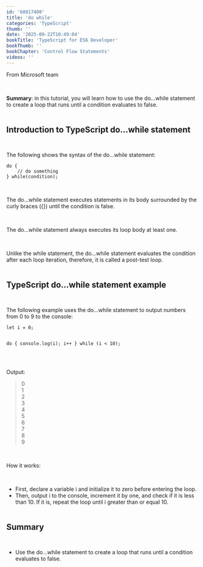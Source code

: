 ```yaml
---
id: '60817400'
title: 'do while'
categories: 'TypeScript'
thumb: ''
date: '2025-09-22T10:49:04'
bookTitle: 'TypeScript for ES6 Developer'
bookThumb: ''
bookChapter: 'Control Flow Statements'
videos: ''
---
```

<p>From Microsoft team</p><p>&nbsp;</p><p><strong>Summary</strong>: in this tutorial, you will learn how to use the do...while statement to create a loop that runs until a condition evaluates to false.</p><p>&nbsp;</p><p><span style="font-size:21px;"><strong>Introduction to TypeScript do…while statement</strong></span></p><p>&nbsp;</p><p>The following shows the syntax of the do...while statement:</p><pre><code class="typescript">do {
    // do something
} while(condition);</code></pre><p>&nbsp;</p><p>The do...while statement executes statements in its body surrounded by the curly braces ({}) until the condition is false.</p><p>&nbsp;</p><p>The do...while statement always executes its loop body at least one.</p><p>&nbsp;</p><p>Unlike the while statement, the do...while statement evaluates the condition after each loop iteration, therefore, it is called a post-test loop.</p><p>&nbsp;</p><p><span style="font-size:21px;"><strong>TypeScript do…while statement example</strong></span></p><p>&nbsp;</p><p>The following example uses the do...while statement to output numbers from 0 to 9 to the console:</p><pre><code class="typescript">let i = 0;

do {
    console.log(i);
    i++
} while (i &lt; 10);</code></pre><p>&nbsp;</p><p>Output:</p><blockquote><p>0<br>1<br>2<br>3<br>4<br>5<br>6<br>7<br>8<br>9</p></blockquote><p>&nbsp;</p><p>How it works:</p><p>&nbsp;</p><ul><li>First, declare a variable i and initialize it to zero before entering the loop.</li><li>Then, output i to the console, increment it by one, and check if it is less than 10. If it is, repeat the loop until i greater than or equal 10.</li></ul><p>&nbsp;</p><p><span style="font-size:21px;"><strong>Summary</strong></span></p><p>&nbsp;</p><ul><li>Use the do...while statement to create a loop that runs until a condition evaluates to false.</li></ul>